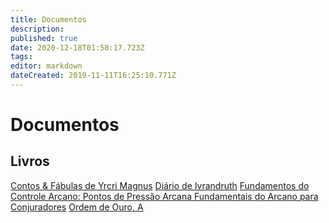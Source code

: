 ```yaml
---
title: Documentos
description: 
published: true
date: 2020-12-18T01:58:17.723Z
tags: 
editor: markdown
dateCreated: 2019-11-11T16:25:10.771Z
---
```


<!-- SUBTITLE: Visão geral sobre Documentos -->

# Documentos

## Livros
[Contos & Fábulas de Yrcri Magnus](http://localhost/documentos/contos-fabulas-de-yrcri-magnus#contos-fabulas-de-yrcri-magnus)
[Diário de Ivrandruth](http://localhost/documentos/diario-ivrandruth)
[Fundamentos do Controle Arcano: Pontos de Pressão Arcana
](http://localhost/documentos/fundamentos-do-controle-arcano-pontos-de-pressão-arcana)
[Fundamentais do Arcano para Conjuradores](http://localhost/documentos/fundamentais-do-arcano-para-conjuradores)
[Ordem de Ouro, A](http://localhost/documentos/a-ordem-de-ouro-(livro))